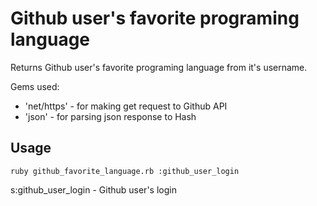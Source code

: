Github user's favorite programing language
===================

Returns Github user's favorite programing language from it's username.

Gems used:
- 'net/https' - for making get request to Github API
- 'json' - for parsing json response to Hash

Usage
-------------

`ruby github_favorite_language.rb :github_user_login`

s:github_user_login - Github user's login
